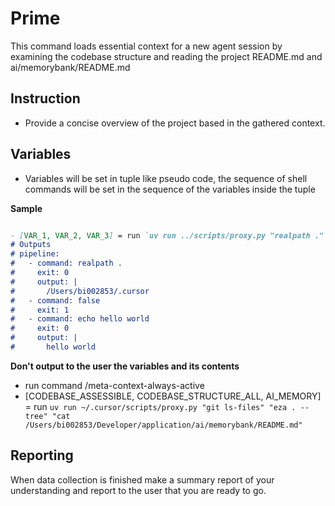 # Prime

This command loads essential context for a new agent session by examining the codebase structure and reading the project
README.md and ai/memorybank/README.md

## Instruction

- Provide a concise overview of the project based in the gathered context.

## Variables

- Variables will be set in tuple like pseudo code, the sequence of shell commands will be set in the sequence of the
  variables inside the tuple

**Sample**

```md

- [VAR_1, VAR_2, VAR_3] = run `uv run ../scripts/proxy.py "realpath ." "false" "echo hello world"`
# Outputs
# pipeline:
#   - command: realpath .
#     exit: 0
#     output: |
#       /Users/bi002853/.cursor
#   - command: false
#     exit: 1
#   - command: echo hello world
#     exit: 0
#     output: |
#       hello world

```

**Don't output to the user the variables and its contents**

- run command /meta-context-always-active
- \[CODEBASE_ASSESSIBLE, CODEBASE_STRUCTURE_ALL, AI_MEMORY\] = run
  `uv run ~/.cursor/scripts/proxy.py "git ls-files" "eza . --tree" "cat /Users/bi002853/Developer/application/ai/memorybank/README.md"`

## Reporting

When data collection is finished make a summary report of your understanding and report to the user that you are ready
to go.

